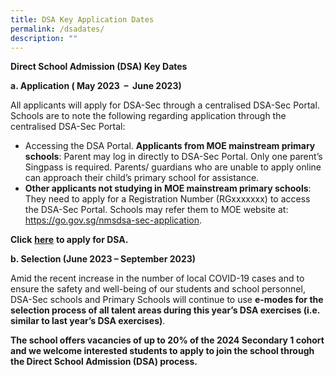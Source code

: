 ```yaml
---
title: DSA Key Application Dates
permalink: /dsadates/
description: ""
---
```

**Direct School Admission (DSA) Key Dates**

**a. Application ( May 2023  –  June 2023)**

All applicants will apply for DSA-Sec through a centralised DSA-Sec Portal. Schools are to note the following regarding application through the centralised DSA-Sec Portal:

*   Accessing the DSA Portal. **Applicants from MOE mainstream primary schools**: Parent may log in directly to DSA-Sec Portal. Only one parent’s Singpass is required. Parents/ guardians who are unable to apply online can approach their child’s primary school for assistance.
*   **Other applicants not studying in MOE mainstream primary schools**: They need to apply for a Registration Number (RGxxxxxxx) to access the DSA-Sec Portal. Schools may refer them to MOE website at: https://go.gov.sg/nmsdsa-sec-application.

**Click** [**here**](http://go.gov.sg/apply-dsa-sec) **to apply for DSA.**

**b. Selection (June 2023 – September 2023)**

Amid the recent increase in the number of local COVID-19 cases and to ensure the safety and well-being of our students and school personnel, DSA-Sec schools and Primary Schools will continue to use **e-modes for the selection process of all talent areas during this year’s DSA exercises (i.e. similar to last year’s DSA exercises)**.

**The school offers vacancies of up to 20% of the 2024 Secondary 1 cohort and we welcome interested students to apply to join the school through the Direct School Admission (DSA) process.**